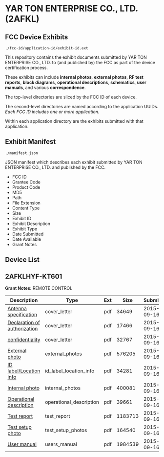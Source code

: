 # YAR TON ENTERPRISE CO., LTD. (2AFKL)
## FCC Device Exhibits

```
./fcc-id/application-id/exhibit-id.ext
```

This repository contains the exhibit documents submitted by YAR TON ENTERPRISE CO., LTD. to (and published by) the FCC as part of the device certification process.

These exhibits can include **internal photos**, **external photos**, **RF test reports**, **block diagrams**, **operational descriptions**, **schematics**, **user manuals**, and various **correspondence**.

The top-level directories are sliced by the FCC ID of each device.

The second-level directories are named according to the application UUIDs. *Each FCC ID includes one or more application.*

Within each application directory are the exhibits submitted with that application. 

## Exhibit Manifest

```
./manifest.json
```

JSON manifest which describes each exhibit submitted by YAR TON ENTERPRISE CO., LTD. and published by the FCC.

- FCC ID
- Grantee Code
- Product Code
- MD5
- Path
- File Extension
- Content Type
- Size
- Exhibit ID
- Exhibit Description
- Exhibit Type
- Date Submitted
- Date Available
- Grant Notes

## Device List
## 2AFKLHYF-KT601
**Grant Notes:** REMOTE CONTROL

| Description | Type | Ext | Size | Submitted | Available |
| ----------- | ---- | --- | ---- | --------- | --------- |
| [Antenna specification](2AFKLHYF-KT601/85910a068ef85afed7a96951bac97f21/2749788.pdf) | cover_letter | pdf | 34649 | 2015-09-16 | 2015-09-17 |
| [Declaration of authorization](2AFKLHYF-KT601/85910a068ef85afed7a96951bac97f21/2749798.pdf) | cover_letter | pdf | 17466 | 2015-09-16 | 2015-09-17 |
| [confidentiality](2AFKLHYF-KT601/85910a068ef85afed7a96951bac97f21/2749799.pdf) | cover_letter | pdf | 32767 | 2015-09-16 | 2015-09-17 |
| [External photo](2AFKLHYF-KT601/85910a068ef85afed7a96951bac97f21/2749794.pdf) | external_photos | pdf | 576205 | 2015-09-16 | 2015-09-17 |
| [ID label/Location info](2AFKLHYF-KT601/85910a068ef85afed7a96951bac97f21/2749792.pdf) | id_label_location_info | pdf | 34281 | 2015-09-16 | 2015-09-17 |
| [Internal photo](2AFKLHYF-KT601/85910a068ef85afed7a96951bac97f21/2749795.pdf) | internal_photos | pdf | 400081 | 2015-09-16 | 2015-09-17 |
| [Operational description](2AFKLHYF-KT601/85910a068ef85afed7a96951bac97f21/2749791.pdf) | operational_description | pdf | 39661 | 2015-09-16 | 2015-09-17 |
| [Test report](2AFKLHYF-KT601/85910a068ef85afed7a96951bac97f21/2749797.pdf) | test_report | pdf | 1183713 | 2015-09-16 | 2015-09-17 |
| [Test setup photo](2AFKLHYF-KT601/85910a068ef85afed7a96951bac97f21/2749796.pdf) | test_setup_photos | pdf | 164540 | 2015-09-16 | 2015-09-17 |
| [User manual](2AFKLHYF-KT601/85910a068ef85afed7a96951bac97f21/2749793.pdf) | users_manual | pdf | 1984539 | 2015-09-16 | 2015-09-17 |

